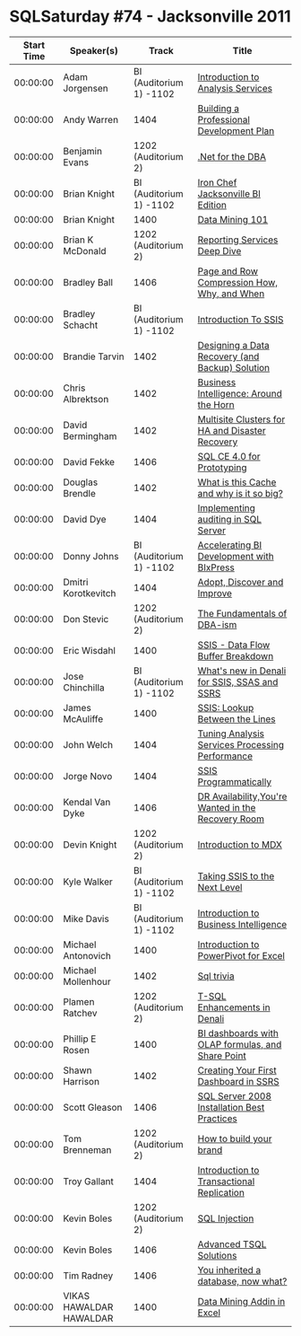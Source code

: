 # SQLSaturday #74 - Jacksonville 2011
Start Time|Speaker(s)|Track|Title
---|---|---|---
00:00:00|Adam Jorgensen|BI (Auditorium 1) -1102|[Introduction to Analysis Services](28534.md)
00:00:00|Andy Warren|1404|[Building a Professional Development Plan](28711.md)
00:00:00|Benjamin Evans|1202 (Auditorium 2)|[.Net for the DBA](29029.md)
00:00:00|Brian Knight|BI (Auditorium 1) -1102|[Iron Chef Jacksonville BI Edition](29072.md)
00:00:00|Brian Knight|1400|[Data Mining 101](29073.md)
00:00:00|Brian K McDonald|1202 (Auditorium 2)|[Reporting Services Deep Dive](29097.md)
00:00:00|Bradley Ball|1406|[Page and Row Compression How, Why, and When](29139.md)
00:00:00|Bradley Schacht|BI (Auditorium 1) -1102|[Introduction To SSIS](29327.md)
00:00:00|Brandie Tarvin|1402|[Designing a Data Recovery (and Backup) Solution](29347.md)
00:00:00|Chris Albrektson|1402|[Business Intelligence: Around the Horn](29372.md)
00:00:00|David Bermingham|1402|[Multisite Clusters for HA and Disaster Recovery](29723.md)
00:00:00|David Fekke|1406|[SQL CE 4.0 for Prototyping](29805.md)
00:00:00|Douglas Brendle|1402|[What is this Cache and why is it so big?](29818.md)
00:00:00|David Dye|1404|[Implementing auditing in SQL Server](29858.md)
00:00:00|Donny Johns|BI (Auditorium 1) -1102|[Accelerating BI Development with BIxPress](29907.md)
00:00:00|Dmitri Korotkevitch|1404|[Adopt, Discover and Improve](29918.md)
00:00:00|Don Stevic|1202 (Auditorium 2)|[The Fundamentals of DBA-ism](29950.md)
00:00:00|Eric Wisdahl|1400|[SSIS - Data Flow Buffer Breakdown](30146.md)
00:00:00|Jose Chinchilla|BI (Auditorium 1) -1102|[What's new in Denali for SSIS, SSAS and SSRS ](30624.md)
00:00:00|James McAuliffe|1400|[SSIS: Lookup Between the Lines](30870.md)
00:00:00|John Welch|1404|[Tuning Analysis Services Processing Performance](30976.md)
00:00:00|Jorge Novo|1404|[SSIS Programmatically ](31011.md)
00:00:00|Kendal Van Dyke|1406|[DR Availability,You're Wanted in the Recovery Room](31273.md)
00:00:00|Devin Knight|1202 (Auditorium 2)|[Introduction to MDX](31439.md)
00:00:00|Kyle Walker|BI (Auditorium 1) -1102|[Taking SSIS to the Next Level](31481.md)
00:00:00|Mike Davis|BI (Auditorium 1) -1102|[Introduction to Business Intelligence](31661.md)
00:00:00|Michael Antonovich|1400|[Introduction to PowerPivot for Excel ](31815.md)
00:00:00|Michael Mollenhour|1402|[Sql trivia](31967.md)
00:00:00|Plamen Ratchev|1202 (Auditorium 2)|[T-SQL Enhancements in Denali](32239.md)
00:00:00|Phillip E Rosen|1400|[BI dashboards with OLAP formulas, and Share Point](32650.md)
00:00:00|Shawn Harrison|1402|[Creating Your First Dashboard in SSRS](32907.md)
00:00:00|Scott Gleason|1406|[SQL Server 2008 Installation Best Practices](33121.md)
00:00:00|Tom  Brenneman|1202 (Auditorium 2)|[How to build your brand](33318.md)
00:00:00|Troy Gallant|1404|[Introduction to Transactional Replication](33371.md)
00:00:00|Kevin Boles|1202 (Auditorium 2)|[SQL Injection](33442.md)
00:00:00|Kevin Boles|1406|[Advanced TSQL Solutions](33445.md)
00:00:00|Tim Radney|1406|[You inherited a database, now what?](33605.md)
00:00:00|VIKAS HAWALDAR HAWALDAR|1400|[Data Mining Addin in Excel](33811.md)
